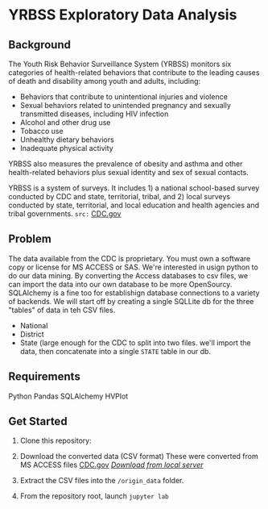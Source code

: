 # YRBSS Exploratory Data Analysis

## Background

The Youth Risk Behavior Surveillance System (YRBSS) monitors six categories of health-related behaviors that contribute to the leading causes of death and disability among youth and adults, including:
- Behaviors that contribute to unintentional injuries and violence
- Sexual behaviors related to unintended pregnancy and sexually transmitted diseases, including HIV infection
- Alcohol and other drug use
- Tobacco use
- Unhealthy dietary behaviors
- Inadequate physical activity

YRBSS also measures the prevalence of obesity and asthma and other health-related behaviors plus sexual identity and sex of sexual contacts.

YRBSS is a system of surveys. It includes 1) a national school-based survey conducted by CDC and state, territorial, tribal, and 2) local surveys conducted by state, territorial, and local education and health agencies and tribal governments. `src:` [CDC.gov](https://www.cdc.gov/healthyyouth/data/yrbs/data.htm?s_cid=hy-YRBS-2020-3)

## Problem

The data available from the CDC is proprietary. You must own a software copy or license for MS ACCESS or SAS.  We're interested in usign python to do our data mining. By converting the Access databases to csv files, we can import the data into our own database to be more OpenSourcy.  SQLAlchemy is a fine too for establishign database connections to a variety of backends.  We will start off by creating a single SQLLite db for the three "tables" of data in teh CSV files.

- National
- District
- State (large enough for the CDC to split into two files. we'll import the data, then concatenate into a single `STATE` table in our db.

## Requirements

Python
Pandas
SQLAlchemy
HVPlot

## Get Started

1. Clone this repository:

2. Download the converted data (CSV format) These were converted from MS ACCESS files [CDC.gov](https://www.cdc.gov/healthyyouth/data/yrbs/data.htm)
  *[Download from local server](https://rhel8.test/cdc_origin_data_2022-09-07.tar.gz)*

3. Extract the CSV files into the `/origin_data` folder.

4. From the repository root, launch `jupyter lab`



